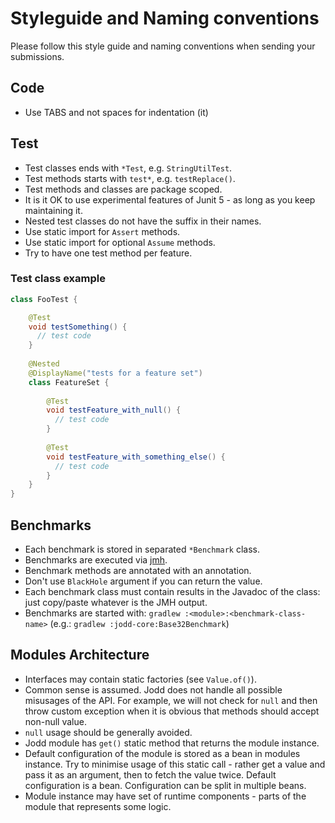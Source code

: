 # Styleguide and Naming conventions

Please follow this style guide and naming conventions when sending your submissions. 

## Code

+ Use TABS and not spaces for indentation (it)

## Test

+ Test classes ends with `*Test`, e.g. `StringUtilTest`.
+ Test methods starts with `test*`, e.g. `testReplace()`.
+ Test methods and classes are package scoped.
+ It is it OK to use experimental features of Junit 5 - as long as you keep maintaining it.
+ Nested test classes do not have the suffix in their names.
+ Use static import for `Assert` methods.
+ Use static import for optional `Assume` methods.
+ Try to have one test method per feature.

### Test class example

```java
class FooTest {

	@Test
	void testSomething() {
	  // test code
	}
	
	@Nested
	@DisplayName("tests for a feature set")
	class FeatureSet {
		
		@Test
		void testFeature_with_null() {
		  // test code  
		}
	
		@Test
		void testFeature_with_something_else() {
		  // test code
		}
	}
}
```

## Benchmarks

+ Each benchmark is stored in separated `*Benchmark` class.
+ Benchmarks are executed via [jmh](http://openjdk.java.net/projects/code-tools/jmh/).
+ Benchmark methods are annotated with an annotation.
+ Don't use `BlackHole` argument if you can return the value.
+ Each benchmark class must contain results in the Javadoc of the class:
just copy/paste whatever is the JMH output.
+ Benchmarks are started with: `gradlew :<module>:<benchmark-class-name>` (e.g.: `gradlew :jodd-core:Base32Benchmark`) 


## Modules Architecture

+ Interfaces may contain static factories (see `Value.of()`).
+ Common sense is assumed. Jodd does not handle all possible misusages of the API. For example, we will not check for `null` and then throw custom exception when it is obvious that methods should accept non-null value.
+ `null` usage should be generally avoided.
+ Jodd module has `get()` static method that returns the module instance.
+ Default configuration of the module is stored as a bean in modules instance. Try to minimise usage of this static call - rather get a value and pass it as an argument, then to fetch the value twice. Default configuration is a bean. Configuration can be split in multiple beans.  
+ Module instance may have set of runtime components - parts of the module that represents some logic.
